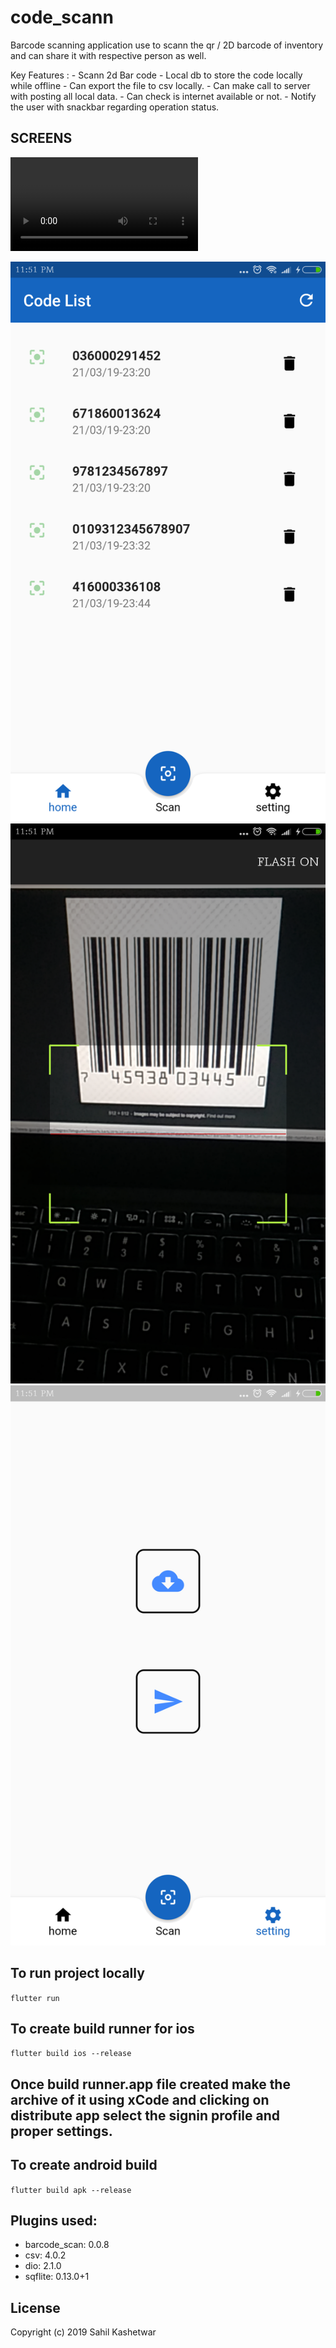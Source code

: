 # code_scann

Barcode scanning application use to scann the qr / 2D barcode of inventory and can share it with respective person as well.

Key Features : - Scann 2d Bar code - Local db to store the code locally while offline - Can export the file to csv locally. - Can make call to server with posting all local data. - Can check is internet available or not. - Notify the user with snackbar regarding operation status.

## SCREENS

![](app_gif.mp4)

![Listing page](./example/code_listing_page.png?raw=true 'LISTING PAGE')
![Scanner page](./example/scanner.png?raw=true 'LISTING PAGE')
![Settings page](./example/settings_page.png?raw=true 'LISTING PAGE')

## To run project locally

`flutter run`

## To create build runner for ios

`flutter build ios --release`

## Once build runner.app file created make the archive of it using xCode and clicking on distribute app select the signin profile and proper settings.

## To create android build

`flutter build apk --release`

## Plugins used:

- barcode_scan: 0.0.8
- csv: 4.0.2
- dio: 2.1.0
- sqflite: 0.13.0+1

## License

Copyright (c) 2019 Sahil Kashetwar
